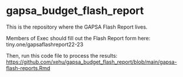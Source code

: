 # gapsa_budget_flash_report

This is the repository where the GAPSA Flash Report lives.

Members of Exec should fill out the Flash Report form here: tiny.one/gapsaflashreport22-23

Then, run this code file to process the results: https://github.com/xehu/gapsa_budget_flash_report/blob/main/gapsa-flash-reports.Rmd
